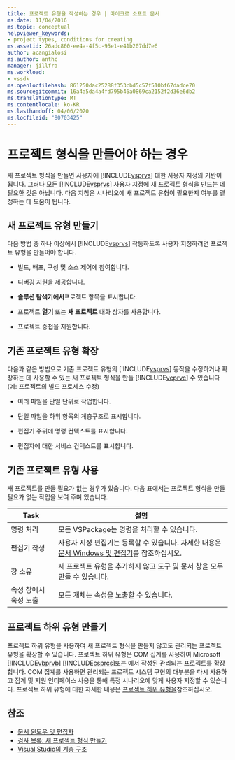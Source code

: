 ```yaml
---
title: 프로젝트 유형을 작성하는 경우 | 마이크로 소프트 문서
ms.date: 11/04/2016
ms.topic: conceptual
helpviewer_keywords:
- project types, conditions for creating
ms.assetid: 26adc860-ee4a-4f5c-95e1-e41b207dd7e6
author: acangialosi
ms.author: anthc
manager: jillfra
ms.workload:
- vssdk
ms.openlocfilehash: 861250dac25288f353cbd5c57f510bf67dadce70
ms.sourcegitcommit: 16a4a5da4a4fd795b46a0869ca2152f2d36e6db2
ms.translationtype: MT
ms.contentlocale: ko-KR
ms.lasthandoff: 04/06/2020
ms.locfileid: "80703425"
---
```

# <a name="when-to-create-project-types"></a>프로젝트 형식을 만들어야 하는 경우
새 프로젝트 형식을 만들면 사용자에 [!INCLUDE[vsprvs](../../code-quality/includes/vsprvs_md.md)] 대한 사용자 지정의 기반이 됩니다. 그러나 모든 [!INCLUDE[vsprvs](../../code-quality/includes/vsprvs_md.md)] 사용자 지정에 새 프로젝트 형식을 만드는 데 필요한 것은 아닙니다. 다음 지침은 시나리오에 새 프로젝트 유형이 필요한지 여부를 결정하는 데 도움이 됩니다.

## <a name="create-a-new-project-type"></a>새 프로젝트 유형 만들기
 다음 방법 중 하나 이상에서 [!INCLUDE[vsprvs](../../code-quality/includes/vsprvs_md.md)] 작동하도록 사용자 지정하려면 프로젝트 유형을 만들어야 합니다.

- 빌드, 배포, 구성 및 소스 제어에 참여합니다.

- 디버깅 지원을 제공합니다.

- **솔루션 탐색기에서**프로젝트 항목을 표시합니다.

- 프로젝트 **열기** 또는 **새 프로젝트** 대화 상자를 사용합니다.

- 프로젝트 중첩을 지원합니다.

## <a name="extend-an-existing-project-type"></a>기존 프로젝트 유형 확장
 다음과 같은 방법으로 기존 프로젝트 유형의 [!INCLUDE[vsprvs](../../code-quality/includes/vsprvs_md.md)] 동작을 수정하거나 확장하는 데 사용할 수 있는 새 프로젝트 형식을 만들 [!INCLUDE[vcprvc](../../code-quality/includes/vcprvc_md.md)] 수 있습니다(예: 프로젝트의 빌드 프로세스 수정)

- 여러 파일을 단일 단위로 작업합니다.

- 단일 파일을 하위 항목의 계층구조로 표시합니다.

- 편집기 주위에 명령 컨텍스트를 표시합니다.

- 편집자에 대한 서비스 컨텍스트를 표시합니다.

## <a name="use-an-existing-project-type"></a>기존 프로젝트 유형 사용
 새 프로젝트를 만들 필요가 없는 경우가 있습니다. 다음 표에서는 프로젝트 형식을 만들 필요가 없는 작업을 보여 주며 있습니다.

|Task|설명|
|----------|-----------------|
|명령 처리|모든 VSPackage는 명령을 처리할 수 있습니다.|
|편집기 작성|사용자 지정 편집기는 등록할 수 있습니다. 자세한 내용은 [문서 Windows 및 편집기](https://msdn.microsoft.com/library/603625e1-62b6-413a-bc44-089346e166bc)를 참조하십시오.|
|창 소유|새 프로젝트 유형을 추가하지 않고 도구 및 문서 창을 모두 만들 수 있습니다.|
|속성 창에서 속성 노출|모든 개체는 속성을 노출할 수 있습니다.|

## <a name="create-a-project-subtype"></a>프로젝트 하위 유형 만들기
 프로젝트 하위 유형을 사용하여 새 프로젝트 형식을 만들지 않고도 관리되는 프로젝트 유형을 확장할 수 있습니다. 프로젝트 하위 유형은 COM 집계를 사용하여 Microsoft [!INCLUDE[vbprvb](../../code-quality/includes/vbprvb_md.md)] [!INCLUDE[csprcs](../../data-tools/includes/csprcs_md.md)]또는 에서 작성된 관리되는 프로젝트를 확장합니다. COM 집계를 사용하면 관리되는 프로젝트 시스템 구현의 대부분을 다시 사용하고 집계 및 지원 인터페이스 사용을 통해 특정 시나리오에 맞게 사용자 지정할 수 있습니다. 프로젝트 하위 유형에 대한 자세한 내용은 [프로젝트 하위 유형을](../../extensibility/internals/project-subtypes.md)참조하십시오.

## <a name="see-also"></a>참조
- [문서 윈도우 및 편집자](https://msdn.microsoft.com/library/603625e1-62b6-413a-bc44-089346e166bc)
- [검사 목록: 새 프로젝트 형식 만들기](../../extensibility/internals/checklist-creating-new-project-types.md)
- [Visual Studio의 계층 구조](../../extensibility/internals/hierarchies-in-visual-studio.md)
